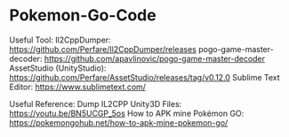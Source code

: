 # Pokemon-Go-Code
Useful Tool:
Il2CppDumper: https://github.com/Perfare/Il2CppDumper/releases
pogo-game-master-decoder: https://github.com/apavlinovic/pogo-game-master-decoder
AssetStudio (UnityStudio): https://github.com/Perfare/AssetStudio/releases/tag/v0.12.0
Sublime Text Editor: https://www.sublimetext.com/

Useful Reference:
Dump IL2CPP Unity3D Files: https://youtu.be/BN5UCGP_5os
How to APK mine Pokémon GO: https://pokemongohub.net/how-to-apk-mine-pokemon-go/
